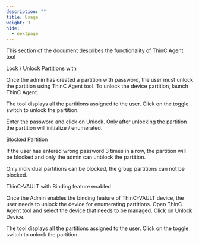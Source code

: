 ```yaml
---
description: ""
title: Usage
weight: 3
hide:
  - nextpage
---
```



This section of the document describes the functionality of ThinC Agent tool

Lock / Unlock Partitions with 

Once the admin has created a partition with password, the user must unlock the partition using ThinC Agent tool. To unlock the device partition, launch ThinC Agent.



The tool displays all the partitions assigned to the user. Click on the toggle switch to unlock the partition. 



Enter the password and click on Unlock. Only after unlocking the partition the partition will initialize / enumerated. 



Blocked Partition

If the user has entered wrong password 3 times in a row, the partition will be blocked and only the admin can unblock the partition. 





 Only individual partitions can be blocked, the group partitions can not be blocked. 

ThinC-VAULT with Binding feature enabled

Once the Admin enables the binding feature of ThinC-VAULT device, the user needs to unlock the device for enumerating partitions. Open ThinC Agent tool and select the device that needs to be managed. Click on Unlock Device.



The tool displays all the partitions assigned to the user. Click on the toggle switch to unlock the partition. 

